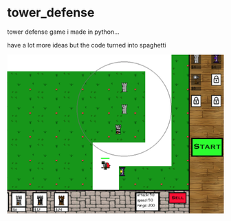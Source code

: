 # tower_defense

tower defense game i made in python...


have a lot more ideas but the code turned into spaghetti 


 ![image](https://github.com/jackhamby/tower_defense/blob/master/images/screenshots/Screen%20Shot%202019-06-16%20at%206.50.12%20PM.png)
